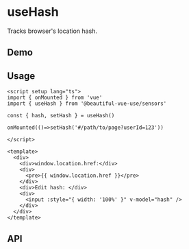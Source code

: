 # useHash

Tracks browser's location hash.

## Demo

## Usage

```vue
<script setup lang="ts">
import { onMounted } from 'vue'
import { useHash } from '@beautiful-vue-use/sensors'

const { hash, setHash } = useHash()

onMounted(()=>setHash('#/path/to/page?userId=123'))

</script>

<template>
  <div>
    <div>window.location.href:</div>
    <div>
      <pre>{{ window.location.href }}</pre>
    </div>
    <div>Edit hash: </div>
    <div>
      <input :style="{ width: '100%' }" v-model="hash" />
    </div>
  </div>
</template>

```

## API
